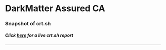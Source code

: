 # DarkMatter Assured CA
### Snapshot of crt.sh
##### Click [here](https://crt.sh/?q=60F066DC78A4E2E929A1C8ED102EDB707DF03181F82FDF50D53A52DAC355C65B) for a live crt.sh report

---
